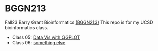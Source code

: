 # BGGN213
Fall23 Barry Grant Bioinformatics [(BGGN213)]()
This repo is for my UCSD bioinformatics class. 

- Class 05: [Data Vis with GGPLOT]()
- Class 06: [something else]()
